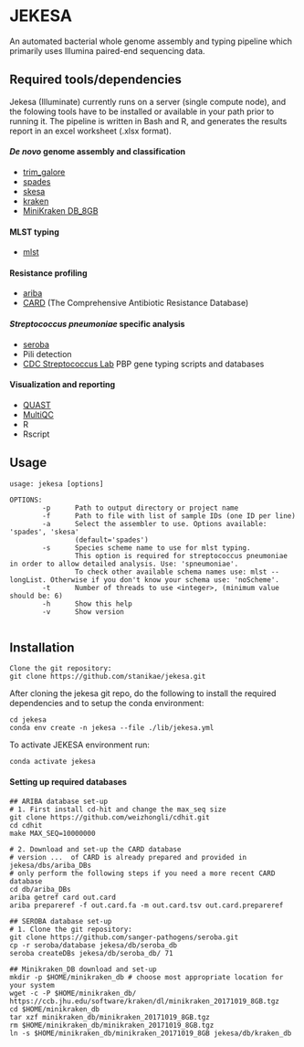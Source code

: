 # JEKESA
An automated bacterial whole genome assembly and typing pipeline which primarily uses Illumina paired-end sequencing data.

## Required tools/dependencies
Jekesa (Illuminate) currently runs on a server (single compute node), and the folowing tools have to be installed or available in your path prior to running it. The pipeline is written in Bash and R, and generates the results report in an excel worksheet (.xlsx format).

#### _De novo_ genome assembly and classification
* [trim_galore]()
* [spades](http://cab.spbu.ru/software/spades/)
* [skesa](https://github.com/ncbi/SKESA)
* [kraken](https://github.com/DerrickWood/kraken)
* [MiniKraken DB_8GB](https://ccb.jhu.edu/software/kraken/)

#### MLST typing
* [mlst](https://github.com/tseemann/mlst)

#### Resistance profiling
- [ariba](https://github.com/sanger-pathogens/ariba)
- [CARD](https://card.mcmaster.ca/) (The Comprehensive Antibiotic Resistance Database)

#### _Streptococcus pneumoniae_ specific analysis
- [seroba](https://github.com/sanger-pathogens/seroba)
- Pili detection
- [CDC Streptococcus Lab](https://github.com/BenJamesMetcalf/Spn_Scripts_Reference) PBP gene typing scripts and databases 

#### Visualization and reporting
* [QUAST](http://quast.sourceforge.net/quast)
* [MultiQC](https://github.com/ewels/MultiQC)
* R
* Rscript

## Usage
```
usage: jekesa [options]

OPTIONS:
        -p      Path to output directory or project name
        -f      Path to file with list of sample IDs (one ID per line)
        -a      Select the assembler to use. Options available: 'spades', 'skesa'
                (default='spades')
        -s      Species scheme name to use for mlst typing.
                This option is required for streptococcus pneumoniae in order to allow detailed analysis. Use: 'spneumoniae'.
                To check other available schema names use: mlst --longList. Otherwise if you don't know your schema use: 'noScheme'.
        -t      Number of threads to use <integer>, (minimum value should be: 6)
        -h      Show this help
        -v      Show version
        
````
## Installation

````
Clone the git repository:
git clone https://github.com/stanikae/jekesa.git
````
After cloning the jekesa git repo, do the following to install the required dependencies and to setup the conda environment:
`````
cd jekesa
conda env create -n jekesa --file ./lib/jekesa.yml
`````
To activate JEKESA environment run:
`````
conda activate jekesa 
`````
#### Setting up required databases
`````
## ARIBA database set-up
# 1. First install cd-hit and change the max_seq size
git clone https://github.com/weizhongli/cdhit.git
cd cdhit
make MAX_SEQ=10000000

# 2. Download and set-up the CARD database
# version ...  of CARD is already prepared and provided in jekesa/dbs/ariba_DBs
# only perform the following steps if you need a more recent CARD database
cd db/ariba_DBs
ariba getref card out.card
ariba prepareref -f out.card.fa -m out.card.tsv out.card.prepareref

## SEROBA database set-up
# 1. Clone the git repository:
git clone https://github.com/sanger-pathogens/seroba.git
cp -r seroba/database jekesa/db/seroba_db
seroba createDBs jekesa/db/seroba_db/ 71

## Minikraken_DB download and set-up
mkdir -p $HOME/minikraken_db # choose most appropriate location for your system
wget -c -P $HOME/minikraken_db/ https://ccb.jhu.edu/software/kraken/dl/minikraken_20171019_8GB.tgz
cd $HOME/minikraken_db
tar xzf minikraken_db/minikraken_20171019_8GB.tgz
rm $HOME/minikraken_db/minikraken_20171019_8GB.tgz
ln -s $HOME/minikraken_db/minikraken_20171019_8GB jekesa/db/kraken_db
`````
